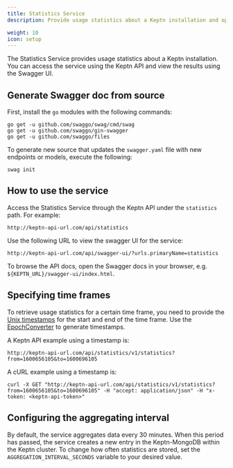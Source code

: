 ```yaml
---
title: Statistics Service
description: Provide usage statistics about a Keptn installation and optionally display them on a Swagger dashboard.

weight: 10
icon: setup
---
```



The Statistics Service provides usage statistics about a Keptn installation.
You can access the service using the Keptn API
and view the results using the Swagger UI.

## Generate Swagger doc from source

First, install the `go` modules with the following commands:

```
go get -u github.com/swaggo/swag/cmd/swag
go get -u github.com/swaggo/gin-swagger
go get -u github.com/swaggo/files
```

To generate new source that updates the `swagger.yaml` file with new endpoints or models, execute the following:

```
swag init
```

## How to use the service

Access the Statistics Service through the Keptn API under the `statistics` path.
For example:

```
http://keptn-api-url.com/api/statistics
```

Use the following URL to view the swagger UI for the service:

```
http://keptn-api-url.com/api/swagger-ui/?urls.primaryName=statistics
```

To browse the API docs, open the Swagger docs in your browser, e.g. `${KEPTN_URL}/swagger-ui/index.html`.

## Specifying time frames

To retrieve usage statistics for a certain time frame, you need to provide the [Unix timestamps](https://www.epochconverter.com/) for the start and end of the time frame.
Use the [EpochConverter](https://www.epochconverter.com/) to generate timestamps.

A Keptn API example using a timestamp is:

```
http://keptn-api-url.com/api/statistics/v1/statistics?from=1600656105&to=1600696105
```

A cURL example using a timestamp is:

```
curl -X GET "http://keptn-api-url.com/api/statistics/v1/statistics?from=1600656105&to=1600696105" -H "accept: application/json" -H "x-token: <keptn-api-token>"
```

## Configuring the aggregating interval

By default, the service aggregates data every 30 minutes.
When this period has passed, the service creates a new entry in the Keptn-MongoDB within the Keptn cluster.
To change how often statistics are stored, set the `AGGREGATION_INTERVAL_SECONDS` variable to your desired value.
